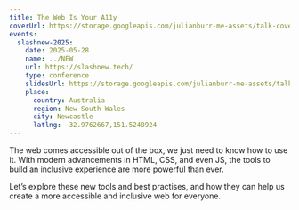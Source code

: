 ```yaml
---
title: The Web Is Your A11y
coverUrl: https://storage.googleapis.com/julianburr-me-assets/talk-covers/the-web-is-your-a11y.png
events:
  slashnew-2025:
    date: 2025-05-28
    name: ../NEW
    url: https://slashnew.tech/
    type: conference
    slidesUrl: https://storage.googleapis.com/julianburr-me-assets/talk-slides/the-web-is-your-a11y--slashnew-2025.pdf
    place:
      country: Australia
      region: New South Wales
      city: Newcastle
      latlng: -32.9762667,151.5248924
---
```


The web comes accessible out of the box, we just need to know how to use it. With modern advancements in HTML, CSS, and even JS, the tools to build an inclusive experience are more powerful than ever.

Let’s explore these new tools and best practises, and how they can help us create a more accessible and inclusive web for everyone.
